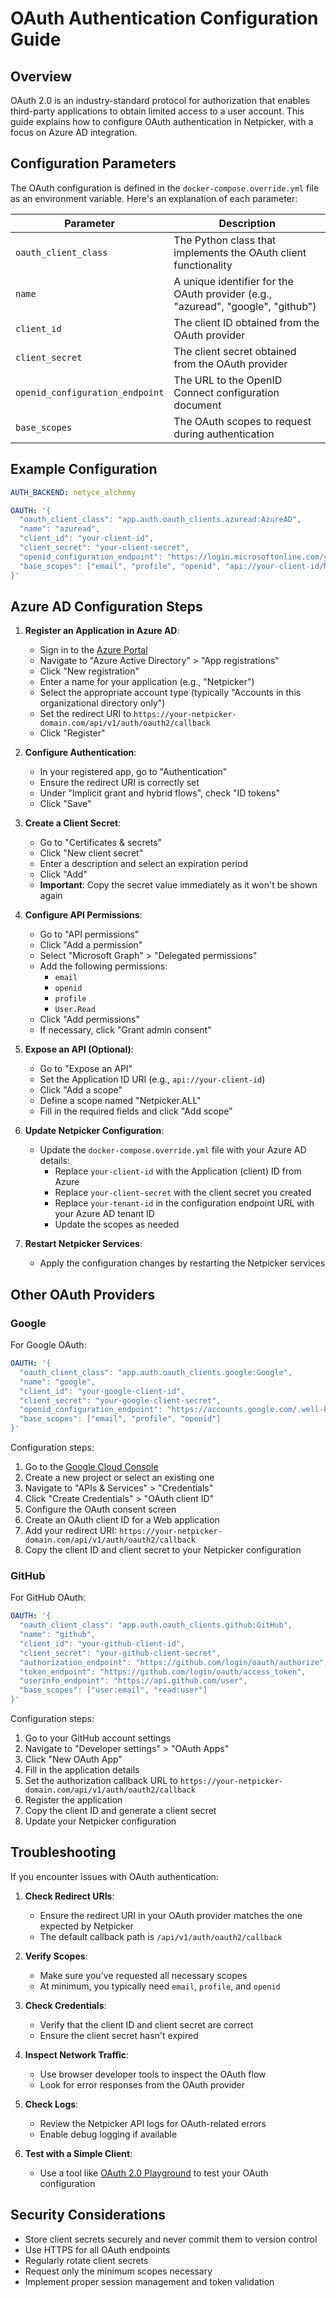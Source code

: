 # OAuth Authentication Configuration Guide

## Overview

OAuth 2.0 is an industry-standard protocol for authorization that enables third-party applications to obtain limited access to a user account. This guide explains how to configure OAuth authentication in Netpicker, with a focus on Azure AD integration.

## Configuration Parameters

The OAuth configuration is defined in the `docker-compose.override.yml` file as an environment variable. Here's an explanation of each parameter:

| Parameter                       | Description                                                                      |
| ------------------------------- | -------------------------------------------------------------------------------- |
| `oauth_client_class`            | The Python class that implements the OAuth client functionality                  |
| `name`                          | A unique identifier for the OAuth provider (e.g., "azuread", "google", "github") |
| `client_id`                     | The client ID obtained from the OAuth provider                                   |
| `client_secret`                 | The client secret obtained from the OAuth provider                               |
| `openid_configuration_endpoint` | The URL to the OpenID Connect configuration document                             |
| `base_scopes`                   | The OAuth scopes to request during authentication                                |

## Example Configuration

```yaml
AUTH_BACKEND: netyce_alchemy

OAUTH: '{
  "oauth_client_class": "app.auth.oauth_clients.azuread:AzureAD",
  "name": "azuread",
  "client_id": "your-client-id",
  "client_secret": "your-client-secret",
  "openid_configuration_endpoint": "https://login.microsoftonline.com/your-tenant-id/v2.0/.well-known/openid-configuration",
  "base_scopes": ["email", "profile", "openid", "api://your-client-id/Netpicker.ALL"]
}'
```

## Azure AD Configuration Steps

1. **Register an Application in Azure AD**:

   - Sign in to the [Azure Portal](https://portal.azure.com)
   - Navigate to "Azure Active Directory" > "App registrations"
   - Click "New registration"
   - Enter a name for your application (e.g., "Netpicker")
   - Select the appropriate account type (typically "Accounts in this organizational directory only")
   - Set the redirect URI to `https://your-netpicker-domain.com/api/v1/auth/oauth2/callback`
   - Click "Register"

2. **Configure Authentication**:

   - In your registered app, go to "Authentication"
   - Ensure the redirect URI is correctly set
   - Under "Implicit grant and hybrid flows", check "ID tokens"
   - Click "Save"

3. **Create a Client Secret**:

   - Go to "Certificates & secrets"
   - Click "New client secret"
   - Enter a description and select an expiration period
   - Click "Add"
   - **Important**: Copy the secret value immediately as it won't be shown again

4. **Configure API Permissions**:

   - Go to "API permissions"
   - Click "Add a permission"
   - Select "Microsoft Graph" > "Delegated permissions"
   - Add the following permissions:
     - `email`
     - `openid`
     - `profile`
     - `User.Read`
   - Click "Add permissions"
   - If necessary, click "Grant admin consent"

5. **Expose an API (Optional)**:

   - Go to "Expose an API"
   - Set the Application ID URI (e.g., `api://your-client-id`)
   - Click "Add a scope"
   - Define a scope named "Netpicker.ALL"
   - Fill in the required fields and click "Add scope"

6. **Update Netpicker Configuration**:

   - Update the `docker-compose.override.yml` file with your Azure AD details:
     - Replace `your-client-id` with the Application (client) ID from Azure
     - Replace `your-client-secret` with the client secret you created
     - Replace `your-tenant-id` in the configuration endpoint URL with your Azure AD tenant ID
     - Update the scopes as needed

7. **Restart Netpicker Services**:
   - Apply the configuration changes by restarting the Netpicker services

## Other OAuth Providers

### Google

For Google OAuth:

```yaml
OAUTH: '{
  "oauth_client_class": "app.auth.oauth_clients.google:Google",
  "name": "google",
  "client_id": "your-google-client-id",
  "client_secret": "your-google-client-secret",
  "openid_configuration_endpoint": "https://accounts.google.com/.well-known/openid-configuration",
  "base_scopes": ["email", "profile", "openid"]
}'
```

Configuration steps:

1. Go to the [Google Cloud Console](https://console.cloud.google.com/)
2. Create a new project or select an existing one
3. Navigate to "APIs & Services" > "Credentials"
4. Click "Create Credentials" > "OAuth client ID"
5. Configure the OAuth consent screen
6. Create an OAuth client ID for a Web application
7. Add your redirect URI: `https://your-netpicker-domain.com/api/v1/auth/oauth2/callback`
8. Copy the client ID and client secret to your Netpicker configuration

### GitHub

For GitHub OAuth:

```yaml
OAUTH: '{
  "oauth_client_class": "app.auth.oauth_clients.github:GitHub",
  "name": "github",
  "client_id": "your-github-client-id",
  "client_secret": "your-github-client-secret",
  "authorization_endpoint": "https://github.com/login/oauth/authorize",
  "token_endpoint": "https://github.com/login/oauth/access_token",
  "userinfo_endpoint": "https://api.github.com/user",
  "base_scopes": ["user:email", "read:user"]
}'
```

Configuration steps:

1. Go to your GitHub account settings
2. Navigate to "Developer settings" > "OAuth Apps"
3. Click "New OAuth App"
4. Fill in the application details
5. Set the authorization callback URL to `https://your-netpicker-domain.com/api/v1/auth/oauth2/callback`
6. Register the application
7. Copy the client ID and generate a client secret
8. Update your Netpicker configuration

## Troubleshooting

If you encounter issues with OAuth authentication:

1. **Check Redirect URIs**:

   - Ensure the redirect URI in your OAuth provider matches the one expected by Netpicker
   - The default callback path is `/api/v1/auth/oauth2/callback`

2. **Verify Scopes**:

   - Make sure you've requested all necessary scopes
   - At minimum, you typically need `email`, `profile`, and `openid`

3. **Check Credentials**:

   - Verify that the client ID and client secret are correct
   - Ensure the client secret hasn't expired

4. **Inspect Network Traffic**:

   - Use browser developer tools to inspect the OAuth flow
   - Look for error responses from the OAuth provider

5. **Check Logs**:

   - Review the Netpicker API logs for OAuth-related errors
   - Enable debug logging if available

6. **Test with a Simple Client**:
   - Use a tool like [OAuth 2.0 Playground](https://oauth.com/playground) to test your OAuth configuration

## Security Considerations

- Store client secrets securely and never commit them to version control
- Use HTTPS for all OAuth endpoints
- Regularly rotate client secrets
- Request only the minimum scopes necessary
- Implement proper session management and token validation
